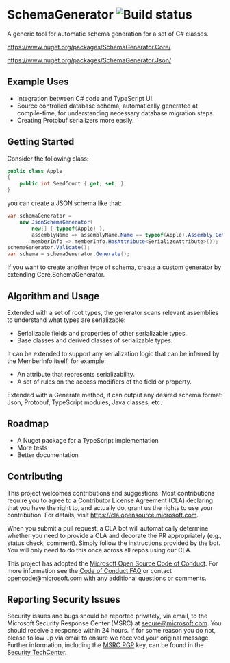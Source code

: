 # SchemaGenerator ![Build status](https://ci.appveyor.com/api/projects/status/vs2rba346i5ug7bi?svg=true)

A generic tool for automatic schema generation for a set of C# classes.

https://www.nuget.org/packages/SchemaGenerator.Core/

https://www.nuget.org/packages/SchemaGenerator.Json/

## Example Uses

* Integration between C# code and TypeScript UI.
* Source controlled database schema, automatically generated at compile-time, for understanding necessary database migration steps.
* Creating Protobuf serializers more easily. 

## Getting Started

Consider the following class:
```csharp
public class Apple
{
    public int SeedCount { get; set; }
}
```

you can create a JSON schema like that:
```csharp
var schemaGenerator =
    new JsonSchemaGenerator(
        new[] { typeof(Apple) },
        assemblyName => assemblyName.Name == typeof(Apple).Assembly.GetName(),
        memberInfo => memberInfo.HasAttribute<SerializeAttribute>());
schemaGenerator.Validate();
var schema = schemaGenerator.Generate();
```

If you want to create another type of schema, create a custom generator by extending Core.SchemaGenerator.

## Algorithm and Usage

Extended with a set of root types, the generator scans relevant assemblies to understand what types are serializable:
* Serializable fields and properties of other serializable types.
* Base classes and derived classes of serializable types.

It can be extended to support any serialization logic that can be inferred by the MemberInfo itself, for example:
* An attribute that represents serializability.
* A set of rules on the access modifiers of the field or property.

Extended with a Generate method, it can output any desired schema format: Json, Protobuf, TypeScript modules, Java classes, etc.

## Roadmap

* A Nuget package for a TypeScript implementation
* More tests
* Better documentation

## Contributing

This project welcomes contributions and suggestions.  Most contributions require you to agree to a
Contributor License Agreement (CLA) declaring that you have the right to, and actually do, grant us
the rights to use your contribution. For details, visit https://cla.opensource.microsoft.com.

When you submit a pull request, a CLA bot will automatically determine whether you need to provide
a CLA and decorate the PR appropriately (e.g., status check, comment). Simply follow the instructions
provided by the bot. You will only need to do this once across all repos using our CLA.

This project has adopted the [Microsoft Open Source Code of Conduct](https://opensource.microsoft.com/codeofconduct/).
For more information see the [Code of Conduct FAQ](https://opensource.microsoft.com/codeofconduct/faq/) or
contact [opencode@microsoft.com](mailto:opencode@microsoft.com) with any additional questions or comments.

## Reporting Security Issues

Security issues and bugs should be reported privately, via email, to the Microsoft Security
Response Center (MSRC) at [secure@microsoft.com](mailto:secure@microsoft.com). You should
receive a response within 24 hours. If for some reason you do not, please follow up via
email to ensure we received your original message. Further information, including the
[MSRC PGP](https://technet.microsoft.com/en-us/security/dn606155) key, can be found in
the [Security TechCenter](https://technet.microsoft.com/en-us/security/default).

